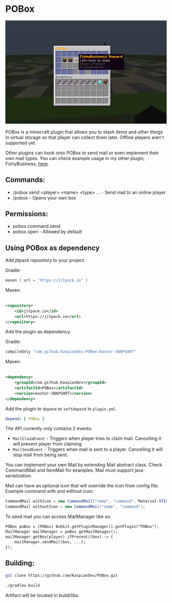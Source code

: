 # POBox

![](assets/pobox.png)

POBox is a minecraft plugin that allows you to stash items and other things in
virtual storage so that player can collect them later. Offline players aren't
supported yet.

Other plugins can hook onto POBox to send mail or even implement their own mail
types. You can check example usage in my other plugin,
FishyBusiness, [here](https://github.com/KaspianDev/FishyBusiness).

## Commands:

- /pobox send <player\> <name\> <type\> ... - Send mail to an online player
- /pobox - Opens your own box

## Permissions:

- pobox.command.send
- pobox.open - Allowed by default

## Using POBox as dependency

Add jitpack repository to your project.

Gradle:

```groovy
maven { url = "https://jitpack.io" }
```

Maven:

```xml

<repository>
    <id>jitpack.io</id>
    <url>https://jitpack.io</url>
</repository>
```

Add the plugin as dependency.

Gradle:

```groovy
compileOnly "com.github.KaspianDev:POBox:master-SNAPSHOT"
```

Maven:

```xml

<dependency>
    <groupId>com.github.KaspianDev</groupId>
    <artifactId>POBox</artifactId>
    <version>master-SNAPSHOT</version>
</dependency>
```

Add the plugin to `depend` or `softdepend` in `plugin.yml`.

```yml
depend: [ POBox ]
```

The API currently only contains 2 events:

- `MailClaimEvent` - Triggers when player tries to claim mail. Cancelling it
  will prevent player from claiming.
- `MailSendEvent` - Triggers when mail is sent to a player. Cancelling it will
  stop mail from being sent.

You can implement your own Mail by extending Mail abstract class. Check
CommandMail and ItemMail for examples. Mail must support java serialization.

Mail can have an optional icon that will override the icon from config file.  
Example command with and without icon:

```java
CommandMail withIcon = new CommandMail("name", "command", Material.STICK);
CommandMail withoutIcon = new CommandMail("name", "command");
```

To send mail you can access MailManager like so:

```
POBox poBox = (POBox) Bukkit.getPluginManager().getPlugin("POBox");
MailManager mailManager = poBox.getMailManager();
mailManager.getBox(player).ifPresent((box) -> {
    mailManager.sendMail(box, ...);
});
```

## Building:

```sh
git clone https://github.com/KaspianDev/POBox.git
```

```sh
./gradlew build
```

Artifact will be located in build/libs.
